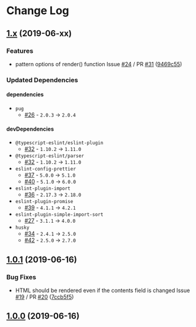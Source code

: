 # Change Log

## [1.x] (2019-06-xx)

[1.x]: https://github.com/sounisi5011/metalsmith-pug-extra/compare/v1.0.1...HEAD

### Features

* pattern options of render() function Issue [#24] / PR [#31] ([9469c55])

[#24]: https://github.com/sounisi5011/metalsmith-pug-extra/issues/24
[#31]: https://github.com/sounisi5011/metalsmith-pug-extra/pull/31
[9469c55]: https://github.com/sounisi5011/metalsmith-pug-extra/commit/9469c5525c002015a3f17a8aa3d09cb828599616

### Updated Dependencies

#### dependencies

* `pug`
    * [#26] - `2.0.3` -> `2.0.4`

[#26]: https://github.com/sounisi5011/metalsmith-pug-extra/pull/26

#### devDependencies

* `@typescript-eslint/eslint-plugin`  
    * [#32] - `1.10.2` -> `1.11.0`
* `@typescript-eslint/parser`
    * [#32] - `1.10.2` -> `1.11.0`
* `eslint-config-prettier`
    * [#37] - `5.0.0` -> `5.1.0`
    * [#40] - `5.1.0` -> `6.0.0`
* `eslint-plugin-import`
    * [#36] - `2.17.3` -> `2.18.0`
* `eslint-plugin-promise`
    * [#39] - `4.1.1` -> `4.2.1`
* `eslint-plugin-simple-import-sort`
    * [#27] - `3.1.1` -> `4.0.0`
* `husky`
    * [#34] - `2.4.1` -> `2.5.0`
    * [#42] - `2.5.0` -> `2.7.0`

[#27]: https://github.com/sounisi5011/metalsmith-pug-extra/pull/27
[#32]: https://github.com/sounisi5011/metalsmith-pug-extra/pull/32
[#34]: https://github.com/sounisi5011/metalsmith-pug-extra/pull/34
[#36]: https://github.com/sounisi5011/metalsmith-pug-extra/pull/36
[#37]: https://github.com/sounisi5011/metalsmith-pug-extra/pull/37
[#39]: https://github.com/sounisi5011/metalsmith-pug-extra/pull/39
[#40]: https://github.com/sounisi5011/metalsmith-pug-extra/pull/40
[#42]: https://github.com/sounisi5011/metalsmith-pug-extra/pull/42

## [1.0.1] (2019-06-16)

[1.0.1]: https://github.com/sounisi5011/metalsmith-pug-extra/compare/v1.0.0...v1.0.1

### Bug Fixes

* HTML should be rendered even if the contents field is changed Issue [#19] / PR [#20] ([7ccb5f5])

[#19]: https://github.com/sounisi5011/metalsmith-pug-extra/issues/19
[#20]: https://github.com/sounisi5011/metalsmith-pug-extra/pull/20
[7ccb5f5]: https://github.com/sounisi5011/metalsmith-pug-extra/commit/7ccb5f5409b118a420182094bd8cdc04154ed8f1

## [1.0.0] (2019-06-16)

[1.0.0]: https://github.com/sounisi5011/metalsmith-pug-extra/compare/20f6a8ac62940b16018feb09b1ad88be024eeec1...v1.0.0
